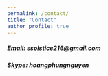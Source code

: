 ```yaml
---
permalink: /contact/
title: "Contact"
author_profile: true
---
```

##### Email: ssolstice216@gmail.com
##### Skype: hoangphungnguyen
